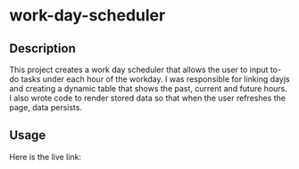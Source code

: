 # work-day-scheduler

## Description
This project creates a work day scheduler that allows the user to input to-do tasks under each hour of the workday. I was responsible for linking dayjs and creating a dynamic table that shows the past, current and future hours. I also wrote code to render stored data so that when the user refreshes the page, data persists.

## Usage
Here is the live link:
